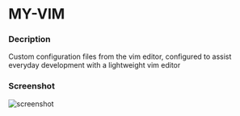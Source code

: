 # MY-VIM

### Decription

Custom configuration files from the vim editor, configured to assist  
everyday development with a lightweight vim editor


### Screenshot

![screenshot]('')


